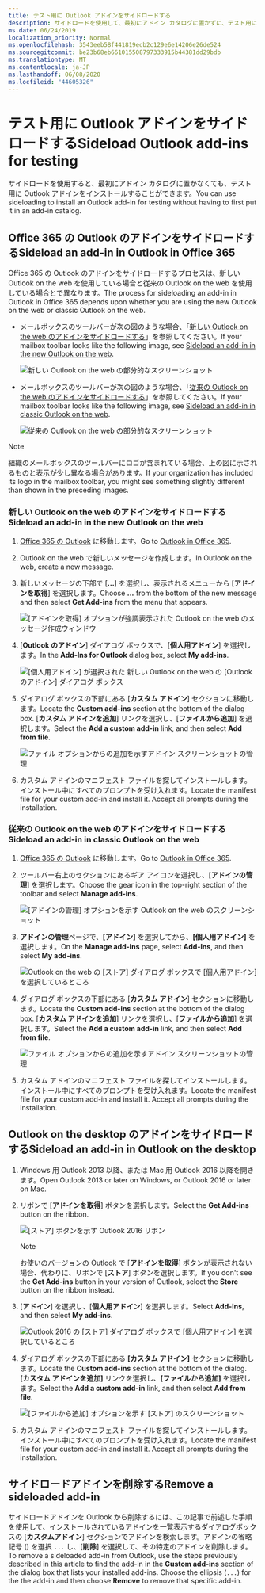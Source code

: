 ```yaml
---
title: テスト用に Outlook アドインをサイドロードする
description: サイドロードを使用して、最初にアドイン カタログに置かずに、テスト用に Outlook アドインをインストールします。
ms.date: 06/24/2019
localization_priority: Normal
ms.openlocfilehash: 3543eeb58f441819edb2c129e6e14206e26de524
ms.sourcegitcommit: be23b68eb661015508797333915b44381dd29bdb
ms.translationtype: MT
ms.contentlocale: ja-JP
ms.lasthandoff: 06/08/2020
ms.locfileid: "44605326"
---
```

# <a name="sideload-outlook-add-ins-for-testing"></a><span data-ttu-id="45af4-103">テスト用に Outlook アドインをサイドロードする</span><span class="sxs-lookup"><span data-stu-id="45af4-103">Sideload Outlook add-ins for testing</span></span>

<span data-ttu-id="45af4-104">サイドロードを使用すると、最初にアドイン カタログに置かなくても、テスト用に Outlook アドインをインストールすることができます。</span><span class="sxs-lookup"><span data-stu-id="45af4-104">You can use sideloading to install an Outlook add-in for testing without having to first put it in an add-in catalog.</span></span>


## <a name="sideload-an-add-in-in-outlook-in-office-365"></a><span data-ttu-id="45af4-105">Office 365 の Outlook のアドインをサイドロードする</span><span class="sxs-lookup"><span data-stu-id="45af4-105">Sideload an add-in in Outlook in Office 365</span></span>

<span data-ttu-id="45af4-106">Office 365 の Outlook のアドインをサイドロードするプロセスは、新しい Outlook on the web を使用している場合と従来の Outlook on the web を使用している場合とで異なります。</span><span class="sxs-lookup"><span data-stu-id="45af4-106">The process for sideloading an add-in in Outlook in Office 365 depends upon whether you are using the new Outlook on the web or classic Outlook on the web.</span></span>

- <span data-ttu-id="45af4-107">メールボックスのツールバーが次の図のような場合、「[新しい Outlook on the web のアドインをサイドロードする](#sideload-an-add-in-in-the-new-outlook-on-the-web)」を参照してください。</span><span class="sxs-lookup"><span data-stu-id="45af4-107">If your mailbox toolbar looks like the following image, see [Sideload an add-in in the new Outlook on the web](#sideload-an-add-in-in-the-new-outlook-on-the-web).</span></span>

    ![新しい Outlook on the web の部分的なスクリーンショット](../images/outlook-on-the-web-new-toolbar.png)

- <span data-ttu-id="45af4-109">メールボックスのツールバーが次の図のような場合、「[従来の Outlook on the web のアドインをサイドロードする](#sideload-an-add-in-in-classic-outlook-on-the-web)」を参照してください。</span><span class="sxs-lookup"><span data-stu-id="45af4-109">If your mailbox toolbar looks like the following image, see [Sideload an add-in in classic Outlook on the web](#sideload-an-add-in-in-classic-outlook-on-the-web).</span></span>

    ![従来の Outlook on the web の部分的なスクリーンショット](../images/outlook-on-the-web-classic-toolbar.png)

> [!NOTE]
> <span data-ttu-id="45af4-111">組織のメールボックスのツールバーにロゴが含まれている場合、上の図に示されるものと表示が少し異なる場合があります。</span><span class="sxs-lookup"><span data-stu-id="45af4-111">If your organization has included its logo in the mailbox toolbar, you might see something slightly different than shown in the preceding images.</span></span>

### <a name="sideload-an-add-in-in-the-new-outlook-on-the-web"></a><span data-ttu-id="45af4-112">新しい Outlook on the web のアドインをサイドロードする</span><span class="sxs-lookup"><span data-stu-id="45af4-112">Sideload an add-in in the new Outlook on the web</span></span>

1. <span data-ttu-id="45af4-113">[Office 365 の Outlook](https://outlook.office.com) に移動します。</span><span class="sxs-lookup"><span data-stu-id="45af4-113">Go to [Outlook in Office 365](https://outlook.office.com).</span></span>

1. <span data-ttu-id="45af4-114">Outlook on the web で新しいメッセージを作成します。</span><span class="sxs-lookup"><span data-stu-id="45af4-114">In Outlook on the web, create a new message.</span></span>   

1. <span data-ttu-id="45af4-115">新しいメッセージの下部で [**...**] を選択し、表示されるメニューから [**アドインを取得**] を選択します。</span><span class="sxs-lookup"><span data-stu-id="45af4-115">Choose **...** from the bottom of the new message and then select **Get Add-ins** from the menu that appears.</span></span>

    ![[アドインを取得] オプションが強調表示された Outlook on the web のメッセージ作成ウィンドウ](../images/outlook-on-the-web-new-get-add-ins.png)

1. <span data-ttu-id="45af4-117">[**Outlook のアドイン**] ダイアログ ボックスで、[**個人用アドイン**] を選択します。</span><span class="sxs-lookup"><span data-stu-id="45af4-117">In the **Add-Ins for Outlook** dialog box, select **My add-ins**.</span></span>

    ![[個人用アドイン] が選択された 新しい Outlook on the web の [Outlook のアドイン] ダイアログ ボックス](../images/outlook-on-the-web-new-my-add-ins.png)

1. <span data-ttu-id="45af4-119">ダイアログ ボックスの下部にある [**カスタム アドイン**] セクションに移動します。</span><span class="sxs-lookup"><span data-stu-id="45af4-119">Locate the **Custom add-ins** section at the bottom of the dialog box.</span></span> <span data-ttu-id="45af4-120">[**カスタム アドインを追加**] リンクを選択し、[**ファイルから追加**] を選択します。</span><span class="sxs-lookup"><span data-stu-id="45af4-120">Select the **Add a custom add-in** link, and then select **Add from file**.</span></span>

    ![ファイル オプションからの追加を示すアドイン スクリーンショットの管理](../images/outlook-sideload-desktop-add-from-file.png)

1. <span data-ttu-id="45af4-p102">カスタム アドインのマニフェスト ファイルを探してインストールします。インストール中にすべてのプロンプトを受け入れます。</span><span class="sxs-lookup"><span data-stu-id="45af4-p102">Locate the manifest file for your custom add-in and install it. Accept all prompts during the installation.</span></span>

### <a name="sideload-an-add-in-in-classic-outlook-on-the-web"></a><span data-ttu-id="45af4-124">従来の Outlook on the web のアドインをサイドロードする</span><span class="sxs-lookup"><span data-stu-id="45af4-124">Sideload an add-in in classic Outlook on the web</span></span>

1. <span data-ttu-id="45af4-125">[Office 365 の Outlook](https://outlook.office.com) に移動します。</span><span class="sxs-lookup"><span data-stu-id="45af4-125">Go to [Outlook in Office 365](https://outlook.office.com).</span></span>

1. <span data-ttu-id="45af4-126">ツールバー右上のセクションにあるギア アイコンを選択し、[**アドインの管理**] を選択します。</span><span class="sxs-lookup"><span data-stu-id="45af4-126">Choose the gear icon in the top-right section of the toolbar and select **Manage add-ins**.</span></span>

    ![[アドインの管理] オプションを示す Outlook on the web のスクリーンショット](../images/outlook-sideload-web-manage-integrations.png)

1. <span data-ttu-id="45af4-128">**アドインの管理**ページで、**[アドイン]** を選択してから、**[個人用アドイン]** を選択します。</span><span class="sxs-lookup"><span data-stu-id="45af4-128">On the **Manage add-ins** page, select **Add-Ins**, and then select **My add-ins**.</span></span>

    ![Outlook on the web の [ストア] ダイアログ ボックスで [個人用アドイン] を選択しているところ](../images/outlook-sideload-store-select-add-ins.png)

1. <span data-ttu-id="45af4-130">ダイアログ ボックスの下部にある [**カスタム アドイン**] セクションに移動します。</span><span class="sxs-lookup"><span data-stu-id="45af4-130">Locate the **Custom add-ins** section at the bottom of the dialog box.</span></span> <span data-ttu-id="45af4-131">[**カスタム アドインを追加**] リンクを選択し、[**ファイルから追加**] を選択します。</span><span class="sxs-lookup"><span data-stu-id="45af4-131">Select the **Add a custom add-in** link, and then select **Add from file**.</span></span>

    ![ファイル オプションからの追加を示すアドイン スクリーンショットの管理](../images/outlook-sideload-desktop-add-from-file.png)

1. <span data-ttu-id="45af4-p104">カスタム アドインのマニフェスト ファイルを探してインストールします。インストール中にすべてのプロンプトを受け入れます。</span><span class="sxs-lookup"><span data-stu-id="45af4-p104">Locate the manifest file for your custom add-in and install it. Accept all prompts during the installation.</span></span>

## <a name="sideload-an-add-in-in-outlook-on-the-desktop"></a><span data-ttu-id="45af4-135">Outlook on the desktop のアドインをサイドロードする</span><span class="sxs-lookup"><span data-stu-id="45af4-135">Sideload an add-in in Outlook on the desktop</span></span>

1. <span data-ttu-id="45af4-136">Windows 用 Outlook 2013 以降、または Mac 用 Outlook 2016 以降を開きます。</span><span class="sxs-lookup"><span data-stu-id="45af4-136">Open Outlook 2013 or later on Windows, or Outlook 2016 or later on Mac.</span></span>

1. <span data-ttu-id="45af4-137">リボンで [**アドインを取得**] ボタンを選択します。</span><span class="sxs-lookup"><span data-stu-id="45af4-137">Select the **Get Add-ins** button on the ribbon.</span></span>

    ![[ストア] ボタンを示す Outlook 2016 リボン](../images/outlook-sideload-desktop-store.png)

    > [!NOTE]
    > <span data-ttu-id="45af4-139">お使いのバージョンの Outlook で [**アドインを取得**] ボタンが表示されない場合、代わりに、リボンで [**ストア**] ボタンを選択します。</span><span class="sxs-lookup"><span data-stu-id="45af4-139">If you don't see the **Get Add-ins** button in your version of Outlook, select the **Store** button on the ribbon instead.</span></span>

1. <span data-ttu-id="45af4-140">[**アドイン**] を選択し、[**個人用アドイン**] を選択します。</span><span class="sxs-lookup"><span data-stu-id="45af4-140">Select **Add-Ins**, and then select **My add-ins**.</span></span>

    ![Outlook 2016 の [ストア] ダイアログ ボックスで [個人用アドイン] を選択しているところ](../images/outlook-sideload-store-select-add-ins.png)

1. <span data-ttu-id="45af4-142">ダイアログ ボックスの下部にある **[カスタム アドイン]** セクションに移動します。</span><span class="sxs-lookup"><span data-stu-id="45af4-142">Locate the **Custom add-ins** section at the bottom of the dialog.</span></span> <span data-ttu-id="45af4-143">**[カスタム アドインを追加]** リンクを選択し、**[ファイルから追加]** を選択します。</span><span class="sxs-lookup"><span data-stu-id="45af4-143">Select the **Add a custom add-in** link, and then select **Add from file**.</span></span>

    ![[ファイルから追加] オプションを示す [ストア] のスクリーンショット](../images/outlook-sideload-desktop-add-from-file.png)

1. <span data-ttu-id="45af4-p106">カスタム アドインのマニフェスト ファイルを探してインストールします。インストール中にすべてのプロンプトを受け入れます。</span><span class="sxs-lookup"><span data-stu-id="45af4-p106">Locate the manifest file for your custom add-in and install it. Accept all prompts during the installation.</span></span>

## <a name="remove-a-sideloaded-add-in"></a><span data-ttu-id="45af4-147">サイドロードアドインを削除する</span><span class="sxs-lookup"><span data-stu-id="45af4-147">Remove a sideloaded add-in</span></span>

<span data-ttu-id="45af4-148">サイドロードアドインを Outlook から削除するには、この記事で前述した手順を使用して、インストールされているアドインを一覧表示するダイアログボックスの [**カスタムアドイン**] セクションでアドインを検索します。アドインの省略記号 () を選択 `...` し、[**削除**] を選択して、その特定のアドインを削除します。</span><span class="sxs-lookup"><span data-stu-id="45af4-148">To remove a sideloaded add-in from Outlook, use the steps previously described in this article to find the add-in in the **Custom add-ins** section of the dialog box that lists your installed add-ins. Choose the ellipsis (`...`) for the the add-in and then choose **Remove** to remove that specific add-in.</span></span>